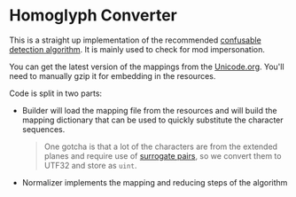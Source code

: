 Homoglyph Converter
===================

This is a straight up implementation of the recommended [confusable detection algorithm](http://www.unicode.org/reports/tr39/#Confusable_Detection). It is mainly used to check for mod impersonation.

You can get the latest version of the mappings from the [Unicode.org](http://www.unicode.org/Public/security/latest/confusables.txt). You'll need to manually gzip it for embedding in the resources.

Code is split in two parts:
* Builder will load the mapping file from the resources and will build the mapping dictionary that can be used to quickly substitute the character sequences.

  > One gotcha is that a lot of the characters are from the extended planes and require use of [surrogate pairs](https://en.wikipedia.org/wiki/UTF-16#U+010000_to_U+10FFFF), so we convert them to UTF32 and store as `uint`.

* Normalizer implements the mapping and reducing steps of the algorithm